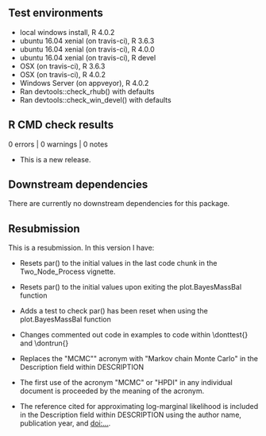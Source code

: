 ## Test environments
* local windows install, R 4.0.2
* ubuntu 16.04 xenial (on travis-ci), R 3.6.3
* ubuntu 16.04 xenial (on travis-ci), R 4.0.0
* ubuntu 16.04 xenial (on travis-ci), R devel
* OSX (on travis-ci), R 3.6.3
* OSX (on travis-ci), R 4.0.2
* Windows Server (on appveyor), R 4.0.2
* Ran devtools::check_rhub() with defaults
* Ran devtools::check_win_devel() with defaults

## R CMD check results

0 errors | 0 warnings | 0 notes

* This is a new release.

## Downstream dependencies

There are currently no downstream dependencies for this package.


## Resubmission
This is a resubmission. In this version I have:

* Resets par() to the initial values in the last code chunk in the Two_Node_Process vignette.
* Resets par() to the initial values upon exiting the plot.BayesMassBal function
* Adds a test to check par() has been reset when using the plot.BayesMassBal function

* Changes commented out code in examples to code within \donttest{} and \dontrun{}

* Replaces the "MCMC"" acronym with "Markov chain Monte Carlo" in the Description field within DESCRIPTION
* The first use of the acronym "MCMC" or "HPDI" in any individual document is proceeded by the meaning of the acronym.

* The reference cited for approximating log-marginal likelihood is included in the Description field within DESCRIPTION using the author name, publication year, and <doi:...>.
